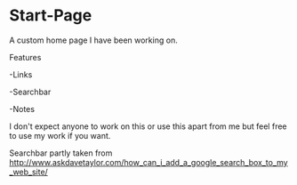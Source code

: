 # Start-Page
A custom home page I have been working on.

Features

-Links

-Searchbar

-Notes


I don't expect anyone to work on this or use this apart from me but feel free to use my work if you want.

Searchbar partly taken from http://www.askdavetaylor.com/how_can_i_add_a_google_search_box_to_my_web_site/
